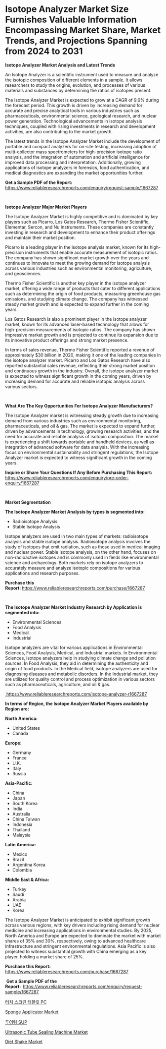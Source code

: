 <p><h1>Isotope Analyzer Market Size Furnishes Valuable Information Encompassing Market Share, Market Trends, and Projections Spanning from 2024 to 2031</h1></p><p><strong>Isotope Analyzer Market Analysis and Latest Trends</strong></p>
<p><p>An Isotope Analyzer is a scientific instrument used to measure and analyze the isotopic composition of different elements in a sample. It allows researchers to study the origins, evolution, and processes of various materials and substances by determining the ratios of isotopes present.</p><p>The Isotope Analyzer Market is expected to grow at a CAGR of 9.6% during the forecast period. This growth is driven by increasing demand for accurate and precise analytical tools in various industries such as pharmaceuticals, environmental science, geological research, and nuclear power generation. Technological advancements in isotope analysis techniques, coupled with rising investments in research and development activities, are also contributing to the market growth.</p><p>The latest trends in the Isotope Analyzer Market include the development of portable and compact analyzers for on-site testing, increasing adoption of multi-collector mass spectrometers for high-precision isotope ratio analysis, and the integration of automation and artificial intelligence for improved data processing and interpretation. Additionally, growing applications of isotope analyzers in forensics, food authentication, and medical diagnostics are expanding the market opportunities further.</p></p>
<p><strong>Get a Sample PDF of the Report:&nbsp;</strong> <a href="https://www.reliableresearchreports.com/enquiry/request-sample/1667287">https://www.reliableresearchreports.com/enquiry/request-sample/1667287</a></p>
<p>&nbsp;</p>
<p><strong>Isotope Analyzer Major Market Players</strong></p>
<p><p>The Isotope Analyzer Market is highly competitive and is dominated by key players such as Picarro, Los Gatos Research, Thermo Fisher Scientific, Elementar, Sercon, and Nu Instruments. These companies are constantly investing in research and development to enhance their product offerings and maintain their market position.</p><p>Picarro is a leading player in the isotope analysis market, known for its high-precision instruments that enable accurate measurement of isotopic ratios. The company has shown significant market growth over the years and continues to innovate to meet the growing demand for isotope analysis across various industries such as environmental monitoring, agriculture, and geosciences.</p><p>Thermo Fisher Scientific is another key player in the isotope analyzer market, offering a wide range of products that cater to different applications such as determining the origin of food products, measuring greenhouse gas emissions, and studying climate change. The company has witnessed steady market growth and is expected to expand further in the coming years.</p><p>Los Gatos Research is also a prominent player in the isotope analyzer market, known for its advanced laser-based technology that allows for high-precision measurements of isotopic ratios. The company has shown impressive market growth and is projected to continue its expansion due to its innovative product offerings and strong market presence.</p><p>In terms of sales revenue, Thermo Fisher Scientific reported a revenue of approximately $30 billion in 2020, making it one of the leading companies in the isotope analyzer market. Picarro and Los Gatos Research have also reported substantial sales revenue, reflecting their strong market position and continuous growth in the industry. Overall, the isotope analyzer market is expected to witness significant growth in the coming years, driven by increasing demand for accurate and reliable isotopic analysis across various sectors.</p></p>
<p>&nbsp;</p>
<p><strong>What Are The Key Opportunities For Isotope Analyzer Manufacturers?</strong></p>
<p><p>The Isotope Analyzer market is witnessing steady growth due to increasing demand from various industries such as environmental monitoring, pharmaceuticals, and oil & gas. The market is expected to expand further, driven by advancements in technology, growing research activities, and the need for accurate and reliable analysis of isotopic composition. The market is experiencing a shift towards portable and handheld devices, as well as integration of advanced software for data analysis. With the increasing focus on environmental sustainability and stringent regulations, the Isotope Analyzer market is expected to witness significant growth in the coming years.</p></p>
<p><strong>Inquire or Share Your Questions If Any Before Purchasing This Report:</strong> <a href="https://www.reliableresearchreports.com/enquiry/pre-order-enquiry/1667287">https://www.reliableresearchreports.com/enquiry/pre-order-enquiry/1667287</a></p>
<p>&nbsp;</p>
<p><strong>Market Segmentation</strong></p>
<p><strong>The Isotope Analyzer Market Analysis by types is segmented into:</strong></p>
<p><ul><li>Radioisotope Analysis</li><li>Stable Isotope Analysis</li></ul></p>
<p><p>Isotope analyzers are used in two main types of markets: radioisotope analysis and stable isotope analysis. Radioisotope analysis involves the study of isotopes that emit radiation, such as those used in medical imaging and nuclear power. Stable isotope analysis, on the other hand, focuses on non-radioactive isotopes and is commonly used in fields like environmental science and archaeology. Both markets rely on isotope analyzers to accurately measure and analyze isotopic compositions for various applications and research purposes.</p></p>
<p><strong>Purchase this Report:&nbsp;</strong><a href="https://www.reliableresearchreports.com/purchase/1667287">https://www.reliableresearchreports.com/purchase/1667287</a></p>
<p>&nbsp;</p>
<p><strong>The Isotope Analyzer Market Industry Research by Application is segmented into:</strong></p>
<p><ul><li>Environmental Sciences</li><li>Food Analysis</li><li>Medical</li><li>Industrial</li></ul></p>
<p><p>Isotope analyzers are vital for various applications in Environmental Sciences, Food Analysis, Medical, and Industrial markets. In Environmental Sciences, isotope analyzers help in studying climate change and pollution sources. In Food Analysis, they aid in determining the authenticity and origin of food products. In the Medical field, isotope analyzers are used for diagnosing diseases and metabolic disorders. In the Industrial market, they are utilized for quality control and process optimization in various sectors such as pharmaceuticals, agriculture, and oil & gas.</p></p>
<p><a href="https://www.reliableresearchreports.com/isotope-analyzer-r1667287">&nbsp;https://www.reliableresearchreports.com/isotope-analyzer-r1667287</a></p>
<p><strong>In terms of Region, the Isotope Analyzer Market Players available by Region are:</strong></p>
<p>
    <p> <strong> North America: </strong>
        <ul>
            <li>United States</li>
            <li>Canada</li>
        </ul>
        </p> 
    <p> <strong> Europe: </strong>
        <ul>
            <li>Germany</li>
            <li>France</li>
            <li>U.K.</li>
            <li>Italy</li>
            <li>Russia</li>
        </ul>
        </p> 
    <p> <strong> Asia-Pacific: </strong>
        <ul>
            <li>China</li>
            <li>Japan</li>
            <li>South Korea</li>
            <li>India</li>
            <li>Australia</li>
            <li>China Taiwan</li>
            <li>Indonesia</li>
            <li>Thailand</li>
            <li>Malaysia</li>
        </ul>
        </p> 
    <p> <strong> Latin America: </strong>
        <ul>
            <li>Mexico</li>
            <li>Brazil</li>
            <li>Argentina Korea</li>
            <li>Colombia</li>
        </ul>
        </p> 
    <p> <strong> Middle East & Africa: </strong>
        <ul>
            <li>Turkey</li>
            <li>Saudi</li>
            <li>Arabia</li>
            <li>UAE</li>
            <li>Korea</li>
        </ul>
    </p>
    </p>
<p><p>The Isotope Analyzer Market is anticipated to exhibit significant growth across various regions, with key drivers including rising demand for nuclear medicine and increasing applications in environmental studies. By 2025, North America and Europe are expected to dominate the market with market shares of 35% and 30%, respectively, owing to advanced healthcare infrastructure and stringent environmental regulations. Asia Pacific is also projected to witness substantial growth with China emerging as a key player, holding a market share of 25%.</p></p>
<p><strong>Purchase this Report: </strong><a href="https://www.reliableresearchreports.com/purchase/1667287">https://www.reliableresearchreports.com/purchase/1667287</a></p>
<p>&nbsp;<strong>Get a Sample PDF of the Report:&nbsp;&nbsp;</strong><a href="https://www.reliableresearchreports.com/enquiry/request-sample/1667287">https://www.reliableresearchreports.com/enquiry/request-sample/1667287</a></p>
<p><strong></strong></p>
<p><p><a href="https://github.com/akzkkws047661437/Market-Research-Report-List-1/blob/main/648255732862.md">터치 스크린 태블릿 PC</a></p><p><a href="https://www.linkedin.com/pulse/sponge-applicator-market-outlook-industry-overview-forecast-aaohf?trackingId=tRaBETeXeZOGruk4moHTRQ%3D%3D">Sponge Applicator Market</a></p><p><a href="https://github.com/vsckjg50460/Market-Research-Report-List-1/blob/main/113042332863.md">투어링 SUP</a></p><p><a href="https://github.com/abdelrhmankishk22/Market-Research-Report-List-4/blob/main/ultrasonic-tube-sealing-machine-market.md">Ultrasonic Tube Sealing Machine Market</a></p><p><a href="https://www.linkedin.com/pulse/diet-shake-market-furnishes-information-share-trends-growth-uybac?trackingId=7BR%2FJ365ZfTUjLm42sKNAQ%3D%3D">Diet Shake Market</a></p></p>